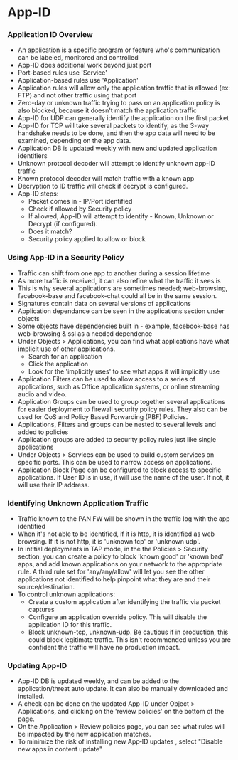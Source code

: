 # App-ID

### Application ID Overview
* An application is a specific program or feature who's communication can be labeled, monitored and controlled
* App-ID does additional work beyond just port
* Port-based rules use 'Service'
* Application-based rules use 'Application'
* Application rules will allow only the application traffic that is allowed (ex: FTP) and not other traffic using that port
* Zero-day or unknown traffic trying to pass on an application policy is also blocked, because it doesn't match the application traffic
* App-ID for UDP can generally identify the application on the first packet
* App-ID for TCP will take several packets to identify, as the 3-way handshake needs to be done, and then the app data will need to be examined, depending on the app data.
* Application DB is updated weekly with new and updated application identifiers
* Unknown protocol decoder will attempt to identify unknown app-ID traffic
* Known protocol decoder will match traffic with a known app
* Decryption to ID traffic will check if decrypt is configured.
* App-ID steps:
    * Packet comes in - IP/Port identified
    * Check if allowed by Security policy
    * If allowed, App-ID will attempt to identify - Known, Unknown or Decrypt (if configured).
    * Does it match?
    * Security policy applied to allow or block

### Using App-ID in a Security Policy
* Traffic can shift from one app to another during a session lifetime
* As more traffic is received, it can also refine what the traffic it sees is
* This is why several applications are sometimes needed; web-browsing, facebook-base and facebook-chat could all be in the same session.
* Signatures contain data on several versions of applications
* Application dependance can be seen in the applications section under objects
* Some objects have dependencies built in - example, facebook-base has web-browsing & ssl as a needed dependence
* Under Objects > Applications, you can find what applications have what implicit use of other applications.
    * Search for an application
    * Click the application
    * Look for the 'implicitly uses' to see what apps it will implicitly use
* Application Filters can be used to allow access to a series of applications, such as Office application systems, or online streaming audio and video.
* Application Groups can be used to group together several applications for easier deployment to firewall security policy rules. They also can be used for QoS and Policy Based Forwarding (PBF) Policies.
* Applications, Filters and groups can be nested to several levels and added to policies
* Application groups are added to security policy rules just like single applications
* Under Objects > Services can be used to build custom services on specific ports. This can be used to narrow access on applications.
* Application Block Page can be configured to block access to specific applications. If User ID is in use, it will use the name of the user. If not, it will use their IP address.

### Identifying Unknown Application Traffic
* Traffic known to the PAN FW will be shown in the traffic log with the app identified
* When it's not able to be identified, if it is http, it is identified as web browsing. If it is not http, it is 'unknown tcp' or 'unknown udp'.
* In intitial deployments in TAP mode, in the the Policies > Security section, you can create a policy to block 'known good' or 'known bad' apps, and add known applications on your network to the appropriate rule. A third rule set for 'any/any/allow' will let you see the other applications not identified to help pinpoint what they are and their source/destination.
* To control unknown applications:
    * Create a custom application after identifying the traffic via packet captures
    * Configure an application override policy. This will disable the application ID for this traffic.
    * Block unknown-tcp, unknown-udp. Be cautious if in production, this could block legitimate traffic. This isn't recommended unless you are confident the traffic will have no production impact.

### Updating App-ID
* App-ID DB is updated weekly, and can be added to the application/threat auto update. It can also be manually downloaded and installed.
* A check can be done on the updated App-ID under Object > Applications, and clicking on the 'review policies' on the bottom of the page.
* On the Application > Review policies page, you can see what rules will be impacted by the new application matches.
* To minimize the risk of installing new App‐ID updates , select "Disable new apps in content update"
